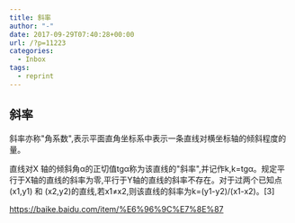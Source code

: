 ```yaml
---
title: 斜率
author: "-"
date: 2017-09-29T07:40:28+00:00
url: /?p=11223
categories:
  - Inbox
tags:
  - reprint
---
```

## 斜率
斜率亦称"角系数",表示平面直角坐标系中表示一条直线对横坐标轴的倾斜程度的量。
  
直线对X 轴的倾斜角α的正切值tgα称为该直线的"斜率",并记作k,k=tgα。规定平行于X轴的直线的斜率为零,平行于Y轴的直线的斜率不存在。对于过两个已知点(x1,y1) 和 (x2,y2)的直线,若x1≠x2,则该直线的斜率为k=(y1-y2)/(x1-x2)。[3]
  
https://baike.baidu.com/item/%E6%96%9C%E7%8E%87